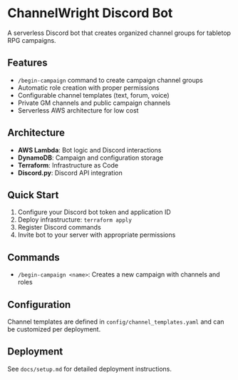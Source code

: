# ChannelWright Discord Bot

A serverless Discord bot that creates organized channel groups for tabletop RPG campaigns.

## Features

- `/begin-campaign` command to create campaign channel groups
- Automatic role creation with proper permissions
- Configurable channel templates (text, forum, voice)
- Private GM channels and public campaign channels
- Serverless AWS architecture for low cost

## Architecture

- **AWS Lambda**: Bot logic and Discord interactions
- **DynamoDB**: Campaign and configuration storage
- **Terraform**: Infrastructure as Code
- **Discord.py**: Discord API integration

## Quick Start

1. Configure your Discord bot token and application ID
2. Deploy infrastructure: `terraform apply`
3. Register Discord commands
4. Invite bot to your server with appropriate permissions

## Commands

- `/begin-campaign <name>`: Creates a new campaign with channels and roles

## Configuration

Channel templates are defined in `config/channel_templates.yaml` and can be customized per deployment.

## Deployment

See `docs/setup.md` for detailed deployment instructions.
